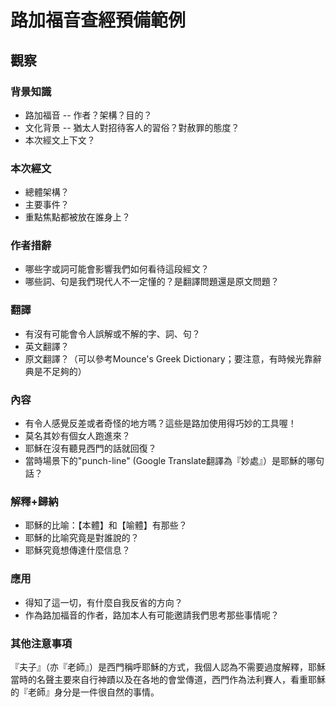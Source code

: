 # 路加福音查經預備範例

## 觀察

### 背景知識

- 路加福音 -- 作者？架構？目的？
- 文化背景 -- 猶太人對招待客人的習俗？對赦罪的態度？
- 本次經文上下文？

### 本次經文

- 總體架構？
- 主要事件？
- 重點焦點都被放在誰身上？

### 作者措辭

- 哪些字或詞可能會影響我們如何看待這段經文？
- 哪些詞、句是我們現代人不一定懂的？是翻譯問題還是原文問題？

### 翻譯

- 有沒有可能會令人誤解或不解的字、詞、句？
- 英文翻譯？
- 原文翻譯？（可以參考Mounce's Greek Dictionary；要注意，有時候光靠辭典是不足夠的）

### 內容

- 有令人感覺反差或者奇怪的地方嗎？這些是路加使用得巧妙的工具喔！
- 莫名其妙有個女人跑進來？
- 耶穌在沒有聽見西門的話就回復？
- 當時場景下的"punch-line" (Google Translate翻譯為『妙處』）是耶穌的哪句話？

### 解釋+歸納

- 耶穌的比喻：【本體】和【喻體】有那些？
- 耶穌的比喻究竟是對誰說的？
- 耶穌究竟想傳達什麼信息？

### 應用

- 得知了這一切，有什麼自我反省的方向？
- 作為路加福音的作者，路加本人有可能邀請我們思考那些事情呢？

### 其他注意事項

『夫子』（亦『老師』）是西門稱呼耶穌的方式，我個人認為不需要過度解釋，耶穌當時的名聲主要來自行神蹟以及在各地的會堂傳道，西門作為法利賽人，看重耶穌的『老師』身分是一件很自然的事情。
